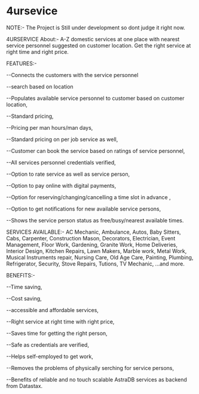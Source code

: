 # 4ursevice
NOTE:- The Project is Still under development so dont judge it right now.



4URSERVICE
About:-
A-Z domestic services at one place with nearest service personnel suggested on customer location. Get the right service at right time and right price. 


FEATURES:-

--Connects the customers with the service personnel

--search based on location

--Populates available service personnel to customer based on customer location,

--Standard pricing,

--Pricing per man hours/man days,

--Standard pricing on per job service as well,

--Customer can book the service based on ratings of service personnel,

--All services personnel credentials verified,

--Option to rate service as well as service person,

--Option to pay online with digital payments,

--Option for reserving/changing/cancelling a time slot in advance ,

--Option to get notifications for new available service persons,

--Shows the service person status as free/busy/nearest available times.


SERVICES AVAILABLE:-
AC Mechanic,
Ambulance,
Autos,
Baby Sitters,
Cabs,
Carpenter,
Construction Mason,
Decorators,
Electrician,
Event Management,
Floor Work,
Gardening,
Granite Work,
Home Deliveries,
Interior Design,
Kitchen Repairs,
Lawn Makers,
Marble work,
Metal Work,
Musical Instruments repair,
Nursing Care,
Old Age Care,
Painting,
Plumbing,
Refrigerator,
Security,
Stove Repairs,
Tutions,
TV Mechanic,
...and more.


BENEFITS:-

--Time saving,

--Cost saving,

--accessible and affordable services,

--Right service at right time with right price,

--Saves time for getting the right person,

--Safe as credentials are verified,

--Helps self-employed to get work,

--Removes the problems of physically serching for service persons,

--Benefits of reliable and no touch scalable AstraDB services as backend from Datastax.







